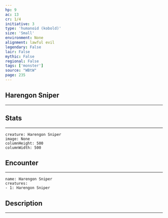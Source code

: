```yaml
---
hp: 9
ac: 13
cr: 1/4
initiative: 3
type: 'humanoid (kobold)'    
size: 'Small'
environment: None
alignment: lawful evil
legendary: False
lair: False
mythic: False
regional: False
tags: ['monster']
source: "WBtW"
page: 235
---
```


## Harengon Sniper
---



## Stats
---

```statblock
creature: Harengon Sniper
image: None
columnHeight: 500
columnWidth: 500
```

## Encounter
---

```encounter-table
name: Harengon Sniper
creatures:
- 1: Harengon Sniper
```

## Description
---




